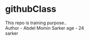 # githubClass
This repo is training purpose..
<br>
Author - Abdel Momin Sarker
age - 24
<br>
sarker
